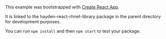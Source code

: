 This example was bootstrapped with [Create React App](https://github.com/facebook/create-react-app).

It is linked to the hayden-react-rhnet-library package in the parent directory for development purposes.

You can run `npm install` and then `npm start` to test your package.
